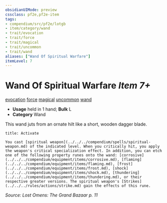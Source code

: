 ```yaml
---
obsidianUIMode: preview
cssclass: pf2e,pf2e-item
tags:
- compendium/src/pf2e/lotgb
- item/category/wand
- trait/evocation
- trait/force
- trait/magical
- trait/uncommon
- trait/wand
aliases: ["Wand Of Spiritual Warfare"]
itemLevel: 7
---
```

# Wand Of Spiritual Warfare *Item 7+*  
[evocation](../../../rules/traits/evocation.md)  [force](../../../rules/traits/force.md)  [magical](../../../rules/traits/magical.md)  [uncommon](../../../rules/traits/uncommon.md)  [wand](../../../rules/traits/wand.md)  

- **Usage** held in 1 hand; **Bulk** L
- **Category** Wand

This wand juts from an ornate hilt like a short, wooden dagger blade.

```ad-embed-ability
title: Activate

You cast [spiritual weapon](../../../compendium/spells/spiritual-weapon.md) of the indicated level. When you critically hit, you apply the weapon's critical specialization effect. In addition, you can etch one of the following property runes onto the wand: [corrosive](../../../compendium/equipment/items/corrosive.md), [flaming](../../../compendium/equipment/items/flaming.md), [frost](../../../compendium/equipment/items/frost.md), [shock](../../../compendium/equipment/items/shock.md), [thundering](../../../compendium/equipment/items/thundering.md), or their respective greater versions. The spiritual weapon's [Strikes](../../../rules/actions/strike.md) gain the effects of this rune.
```

*Source: Lost Omens: The Grand Bazaar p. 11*
